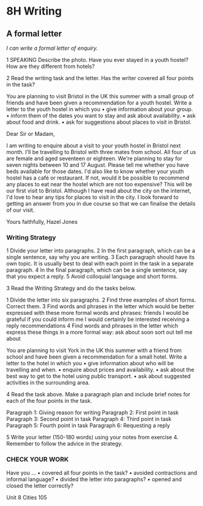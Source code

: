 # 8H Writing

## A formal letter

*I can write a formal letter of enquiry.*

1 SPEAKING Describe the photo. Have you ever stayed in a youth hostel? How are they different from hotels?

2 Read the writing task and the letter. Has the writer covered all four points in the task?

You are planning to visit Bristol in the UK this summer with a small group of friends and have been given a recommendation for a youth hostel. Write a letter to the youth hostel in which you
• give information about your group.
• inform them of the dates you want to stay and ask about availability.
• ask about food and drink.
• ask for suggestions about places to visit in Bristol.

Dear Sir or Madam,

I am writing to enquire about a visit to your youth hostel in Bristol next month. I'll be travelling to Bristol with three mates from school. All four of us are female and aged seventeen or eighteen. We're planning to stay for seven nights between 10 and 17 August. Please tell me whether you have beds available for those dates. I'd also like to know whether your youth hostel has a café or restaurant. If not, would it be possible to recommend any places to eat near the hostel which are not too expensive? This will be our first visit to Bristol. Although I have read about the city on the internet, I'd love to hear any tips for places to visit in the city. I look forward to getting an answer from you in due course so that we can finalise the details of our visit.

Yours faithfully,
Hazel Jones

### Writing Strategy
1 Divide your letter into paragraphs.
2 In the first paragraph, which can be a single sentence, say why you are writing.
3 Each paragraph should have its own topic. It is usually best to deal with each point in the task in a separate paragraph.
4 In the final paragraph, which can be a single sentence, say that you expect a reply.
5 Avoid colloquial language and short forms.

3 Read the Writing Strategy and do the tasks below.

1 Divide the letter into six paragraphs.
2 Find three examples of short forms. Correct them.
3 Find words and phrases in the letter which would be better expressed with these more formal words and phrases:
   friends   I would be grateful if you could inform me
   I would certainly be interested   receiving a reply
   recommendations
4 Find words and phrases in the letter which express these things in a more formal way:
   ask about   soon   sort out   tell me about

You are planning to visit York in the UK this summer with a friend from school and have been given a recommendation for a small hotel. Write a letter to the hotel in which you
• give information about who will be travelling and when.
• enquire about prices and availability.
• ask about the best way to get to the hotel using public transport.
• ask about suggested activities in the surrounding area.

4 Read the task above. Make a paragraph plan and include brief notes for each of the four points in the task.

Paragraph 1: Giving reason for writing
Paragraph 2: First point in task
Paragraph 3: Second point in task
Paragraph 4: Third point in task
Paragraph 5: Fourth point in task
Paragraph 6: Requesting a reply

5 Write your letter (150-180 words) using your notes from exercise 4. Remember to follow the advice in the strategy.

### CHECK YOUR WORK
Have you ...
• covered all four points in the task?
• avoided contractions and informal language?
• divided the letter into paragraphs?
• opened and closed the letter correctly?

Unit 8 Cities 105